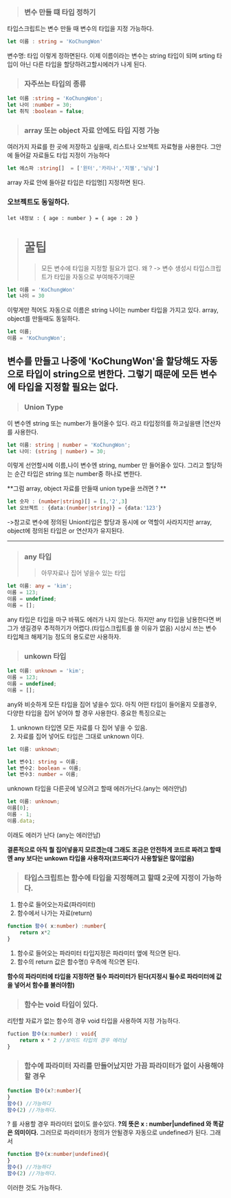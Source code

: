 > ### 변수 만들 떄 타입 정하기

타입스크립트는 변수 만들 때 변수의 타입을 지정 가능하다.

```ts
let 이름 : string = 'KoChungWon'
```
변수명: 타입 이렇게 정하면된다.
이제 이름이라는 변수는 string 타입이 되며 srting 타입이 아닌 다른 타입을 할당하려고할시에러가 나게 된다.

> ###  자주쓰는 타입의 종류

```ts
let 이름 :string = 'KoChungWon';
let 나이 :number = 30;
let 취직 :boolean = false;
```

> ### array 또는 object 자료 안에도 타입 지정 가능

여러가지 자료를 한 곳에 저장하고 싶을때, 리스트나 오브젝트 자료형을 사용한다.
그안에 들어갈 자료들도 타입 지정이 가능하다
```ts
let 에스파 :string[]  = ['윈터','카리나','지젤','닝닝']
```

array 자료 안에 들아갈 타입은 타입명[] 지정하면 된다.

### 오브젝트도 동일하다.

```
let 내정보 : { age : number } = { age : 20 }
```

> # 꿀팁
>>모든 변수에 타입을 지정할 필요가 없다.
>>왜 ? -> 변수 생성시 타입스크립트가 타입을 자동으로 부여해주기때문

```ts
let 이름 = 'KoChungWon'
let 나이 = 30
```
이렇게만 적어도 자동으로 이름은 string 나이는 number 타입을 가지고 있다.
array, object를 만들때도 동일하다.
```ts
let 이름;
이름 = 'KoChungWon'; 
```
변수를 만들고 나중에 'KoChungWon'을 할당해도 자동으로 타입이 string으로 변한다.
그렇기 때문에 모든 변수에 타입을 지정할 필요는 없다.
---
>### Union Type

이 변수엔 string 또는 number가 들어올수 있다. 라고 타입정의를 하고싶을땐 |연산자를 사용한다.

```ts
let 이름: string | number = 'KoChungWon';
let 나이: (string | number) = 30;
```
이렇게 선언할시에 이름,나이 변수엔 string, number 만 들어올수 있다.
그리고 할당하는 순간 타입은 string 또는 number중 하나로 변한다.


**그럼 array, object 자료를 만들때 union type을 쓰려면 ? **

```ts
let 숫자 : (number|string)[] = [1,'2',3]
let 오브젝트 : {data:(number|string)} = {data:'123'}
```
->참고로 변수에 정의된 Union타입은 할당과 동시에 or 역할이 사라지지만 array, object에 정의된 타입은 or 연산자가 유지된다.

---
> ### any 타입
>>아무자료나 집어 넣을수 있는 타입

```ts
let 이름: any = 'kim';
이름 = 123;
이름 = undefined;
이름 = [];
```

any 타입은 타입을 마구 바꿔도 에러가 나지 않는다.
하지만 any 타입을 남용한다면 버그가 생길경우 추적하기가 어렵다.(타입스크립트를 쓸 이유가 없음)
시상시 쓰는 변수 타입체크 해제기능 정도의 용도로만 사용하자.

>###  unkown 타입
```ts
let 이름: unknown = 'kim';
이름 = 123;
이름 = undefined;
이름 = [];
```
any와 비슷하게 모든 타입을 집어 넣을수 있다.
아직 어떤 타입이 들어올지 모를경우, 다양한 타입을 집어 넣어야 할 경우 사용한다.
중요한 특징으로는 
1. unknown  타입엔 모든 자료를 다 집어 넣을 수 있음.
2. 자료를 집어 넣어도 타입은 그대로 unknown 이다.
```ts
let 이름: unknown;

let 변수1: string = 이름;
let 변수2: boolean = 이름;
let 변수3: number = 이름;
```
unknown 타입을 다른곳에 넣으려고 할때 에러가난다.(any는 에러안남)

```ts
let 이름: unknown;
이름[0];
이름 - 1;
이름.data;
```
이래도 에러가 난다 (any는 에러안남)

**결론적으로 아직 뭘 집어넣을지 모르겠는데 그래도 조금은 안전하게 코드르 짜려고 할때엔 any 보다는 unkown 타입을 사용하자(코드짜다가 사용할일은 많이없음)**

> ### 타입스크립트는 함수에 타입을 지정해려고 할때 2곳에 지정이 가능하다.

1. 함수로 들어오는자료(파라미터)
2. 함수에서 나가는 자료(return)

```ts
function 함수( x:number) :number{
	return x*2
}
```
1. 함수로 들어오는 파라미터 타입지정은 파라미터 옆에 적으면 된다.
2. 함수의 return 값은 함수명() 우측에 적으면 된다.

**함수의 파라미터에 타입을 지정하면 필수 파라미터가 된다(지정시 필수로 파라미터에 값을 넣어서 함수를 불러야함)**

>### 함수는 void 타입이 있다.

리턴할 자료가 없는 함수의 경우 void 타입을 사용하여 지정 가능하다.
```ts
fuction 함수(x:number) : void{
	return x * 2 //보이드 타입의 경우 에러남
}
```

>### 함수에 파라미터 자리를 만들어났지만 가끔 파라미터가 없이 사용해야할 경우


```ts
function 함수(x?:number){
}
함수() //가능하다
함수(2) //가능하다.
```

? 를 사용할 경우 파라미터 없이도 쓸수있다.
**?의 뜻은 x : number|undefined 와 똑같은 의미이다.** 
그러므로 파라미터가 정의가 안될경우 자동으로 undefined가 된다.
그래서 
```ts
function 함수(x:number|undefined){
}
함수() //가능하다
함수(2) //가능하다.
```
이러한 것도 가능하다.

